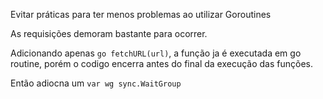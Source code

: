 Evitar práticas para ter menos problemas ao utilizar Goroutines

As requisições demoram bastante para ocorrer.

Adicionando apenas `go fetchURL(url)`, a função ja é executada em go routine, porém o codigo encerra antes do final da execução das funções.

Então adiocna um `var wg sync.WaitGroup`


